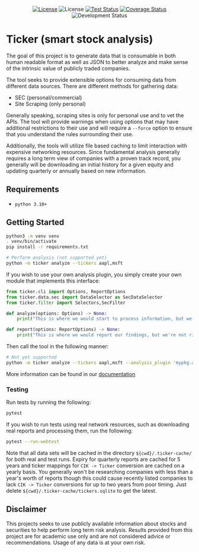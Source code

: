 <p align="center">
    <a href='https://github.com/gyund/fundamental-analysis/blob/main/LICENSE'><img alt="License" src="https://img.shields.io/github/license/gyund/fundamental-analysis"></a>
    <img alt="License" src="https://img.shields.io/badge/python-3.10%2B-blue">
    <a href='https://github.com/gyund/fundamental-analysis/actions/workflows/python.yml'><img alt="Test Status" src="https://github.com/gyund/fundamental-analysis/actions/workflows/python.yml/badge.svg?service=github"></a>
    <a href='https://coveralls.io/github/gyund/fundamental-analysis?branch=main'><img src='https://coveralls.io/repos/github/gyund/fundamental-analysis/badge.svg?branch=main&service=github' alt='Coverage Status' /></a>
    <img alt="Development Status" src="https://img.shields.io/badge/status-early%20development-red">
</p>

# Ticker (smart stock analysis)

The goal of this project is to generate data that is consumable in both human readable format as well as JSON to better analyze and make sense of the intrinsic value of publicly traded companies.

The tool seeks to provide extensible options for consuming data from different data sources. There are different methods for gathering data:

- SEC (personal/commercial)
- Site Scraping (only personal)

Generally speaking, scraping sites is only for personal use and to vet the APIs. The tool will provide warnings when using options that may have additional restrictions to their use and will require a `--force` option to ensure that you understand the rules surrounding their use.

Additionally, the tools will utilize file based caching to limit interaction with expensive networking resources. Since fundamental analysis generally requires a long term view of companies with a proven track record, you generally will be downloading an initial history for a given equity and updating quarterly or annually based on new information.

## Requirements

- `python 3.10+`

## Getting Started

```sh
python3 -m venv venv
. venv/bin/activate
pip install -r requirements.txt

# Perform analysis (not supported yet)
python -m ticker analyze --tickers aapl,msft
```

If you wish to use your own analysis plugin, you simply create your own module that implements this interface:

```python
from ticker.cli import Options, ReportOptions
from ticker.data.sec import DataSelector as SecDataSelector
from ticker.filter import Selectors,SecFilter

def analyze(options: Options) -> None:
    print("This is where we would start to process information, but we're not right now")

def report(options: ReportOptions) -> None: 
    print("This is where we would report our findings, but we're not right now")
```

Then call the tool in the following manner:

```sh
# Not yet supported 
python -m ticker analyze --tickers aapl,msft --analysis_plugin 'mypkg.analysis'
```

More information can be found in our [documentation](https://gyund.github.io/fundamental-analysis/)

### Testing

Run tests by running the following:

```sh
pytest
```

If you wish to run tests using real network resources, such as downloading real reports and processing them, run the following:

```sh
pytest --run-webtest
```

Note that all data sets will be cached in the directory `${cwd}/.ticker-cache/` for both real and test runs. Expiry for quarterly reports are cached for 5 years and ticker mappings for `CIK -> Ticker` conversion are cached on a yearly basis. You generally won't be researching companies with less than a year's worth of reports though this could cause recently listed companies to lack `CIK -> Ticker` conversions for up to two years from poor timing. Just delete `${cwd}/.ticker-cache/tickers.sqlite` to get the latest.

## Disclaimer

This projects seeks to use publicly available information about stocks and securities to help perform long term risk analysis. Results provided from this project are for academic use only and are not considered advice or recommendations. Usage of any data is at your own risk.
